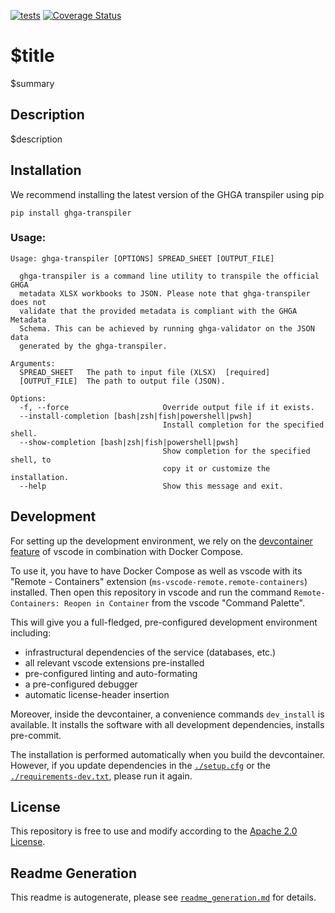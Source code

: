 
[![tests](https://github.com/ghga-de/$name/actions/workflows/tests.yaml/badge.svg)](https://github.com/ghga-de/$name/actions/workflows/unit_and_int_tests.yaml)
[![Coverage Status](https://coveralls.io/repos/github/ghga-de/$name/badge.svg?branch=main)](https://coveralls.io/github/ghga-de/$name?branch=main)

# $title

$summary

## Description

$description

## Installation
We recommend installing the latest version of the GHGA transpiler using pip

```
pip install ghga-transpiler
```

### Usage:

```
Usage: ghga-transpiler [OPTIONS] SPREAD_SHEET [OUTPUT_FILE]

  ghga-transpiler is a command line utility to transpile the official GHGA
  metadata XLSX workbooks to JSON. Please note that ghga-transpiler does not
  validate that the provided metadata is compliant with the GHGA Metadata
  Schema. This can be achieved by running ghga-validator on the JSON data
  generated by the ghga-transpiler.

Arguments:
  SPREAD_SHEET   The path to input file (XLSX)  [required]
  [OUTPUT_FILE]  The path to output file (JSON).

Options:
  -f, --force                     Override output file if it exists.
  --install-completion [bash|zsh|fish|powershell|pwsh]
                                  Install completion for the specified shell.
  --show-completion [bash|zsh|fish|powershell|pwsh]
                                  Show completion for the specified shell, to
                                  copy it or customize the installation.
  --help                          Show this message and exit.
```
## Development
For setting up the development environment, we rely on the
[devcontainer feature](https://code.visualstudio.com/docs/remote/containers) of vscode
in combination with Docker Compose.

To use it, you have to have Docker Compose as well as vscode with its "Remote - Containers"
extension (`ms-vscode-remote.remote-containers`) installed.
Then open this repository in vscode and run the command
`Remote-Containers: Reopen in Container` from the vscode "Command Palette".

This will give you a full-fledged, pre-configured development environment including:
- infrastructural dependencies of the service (databases, etc.)
- all relevant vscode extensions pre-installed
- pre-configured linting and auto-formating
- a pre-configured debugger
- automatic license-header insertion

Moreover, inside the devcontainer, a convenience commands `dev_install` is available.
It installs the software with all development dependencies, installs pre-commit.

The installation is performed automatically when you build the devcontainer. However,
if you update dependencies in the [`./setup.cfg`](./setup.cfg) or the
[`./requirements-dev.txt`](./requirements-dev.txt), please run it again.

## License
This repository is free to use and modify according to the
[Apache 2.0 License](./LICENSE).

## Readme Generation
This readme is autogenerate, please see [`readme_generation.md`](./readme_generation.md)
for details.
